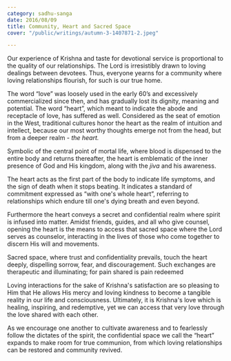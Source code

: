 ```yaml
---
category: sadhu-sanga
date: 2016/08/09
title: Community, Heart and Sacred Space
cover: "/public/writings/autumn-3-1407871-2.jpeg"

---
```

Our experience of Krishna and taste for devotional service is proportional to the quality of our relationships. The Lord is irresistibly drawn to loving dealings between devotees. Thus, everyone yearns for a community where loving relationships flourish, for such is our true home.

The word “love” was loosely used in the early 60’s and excessively commercialized since then, and has gradually lost its dignity, meaning and potential. The word “heart”, which meant to indicate the abode and receptacle of love, has suffered as well. Considered as the seat of emotion in the West, traditional cultures honor the heart as the realm of intuition and intellect, because our most worthy thoughts emerge not from the head, but from a deeper realm - _the heart._

Symbolic of the central point of mortal life, where blood is dispensed to the entire body and returns thereafter, the heart is emblematic of the inner presence of God and His kingdom, along with the _jiva_ and his awareness.

The heart acts as the first part of the body to indicate life symptoms, and the sign of death when it stops beating. It indicates a standard of commitment expressed as “with one's whole heart”, referring to relationships which endure till one's dying breath and even beyond.

Furthermore the heart conveys a secret and confidential realm where spirit is infused into matter. Amidst friends, guides, and all who give counsel, opening the heart is the means to access that sacred space where the Lord serves as counselor, interacting in the lives of those who come together to discern His will and movements.

Sacred space, where trust and confidentiality prevails, touch the heart deeply, dispelling sorrow, fear, and discouragement. Such exchanges are therapeutic and illuminating; for pain shared is pain redeemed

Loving interactions for the sake of Krishna's satisfaction are so pleasing to Him that He allows His mercy and loving kindness to become a tangible reality in our life and consciousness. Ultimately, it is Krishna's love which is healing, inspiring, and redemptive, yet we can access that very love through the love shared with each other.

As we encourage one another to cultivate awareness and to fearlessly follow the dictates of the spirit, the confidential space we call the “heart” expands to make room for true communion, from which loving relationships can be restored and community revived.